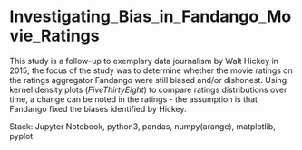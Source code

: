# Investigating_Bias_in_Fandango_Movie_Ratings
This study is a follow-up to exemplary data journalism by Walt Hickey in 2015; the focus of the study was to determine whether the movie ratings on the ratings aggregator Fandango were still biased and/or dishonest.  Using kernel density plots (<i>FiveThirtyEight</i>) to compare ratings distributions over time, a change can be noted in the ratings - the assumption is that Fandango fixed the biases identified by Hickey.

Stack: Jupyter Notebook, python3, pandas, numpy(arange), matplotlib, pyplot
